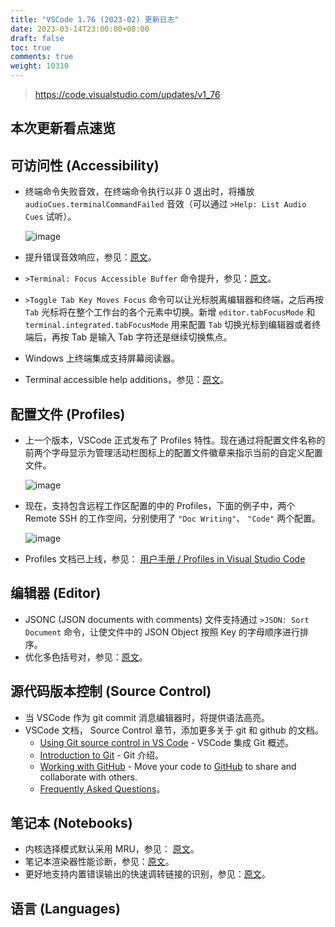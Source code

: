 ```yaml
---
title: "VSCode 1.76 (2023-02) 更新日志"
date: 2023-03-14T23:00:00+08:00
draft: false
toc: true
comments: true
weight: 10310
---
```


> https://code.visualstudio.com/updates/v1_76

## 本次更新看点速览

## 可访问性 (Accessibility)

* 终端命令失败音效，在终端命令执行以非 0 退出时，将播放 `audioCues.terminalCommandFailed` 音效（可以通过 `>Help: List Audio Cues` 试听）。

    ![image](/image/vscode/list-audio-cues-dropdown.png)

* 提升错误音效响应，参见：[原文](https://code.visualstudio.com/updates/v1_76#_improved-error-audio-cue-responsiveness)。
* `>Terminal: Focus Accessible Buffer` 命令提升，参见：[原文](https://code.visualstudio.com/updates/v1_76#_terminal-accessible-buffer-improvements)。
* `>Toggle Tab Key Moves Focus` 命令可以让光标脱离编辑器和终端，之后再按 `Tab` 光标将在整个工作台的各个元素中切换。新增 `editor.tabFocusMode` 和 `terminal.integrated.tabFocusMode` 用来配置 `Tab` 切换光标到编辑器或者终端后，再按 Tab 是输入 Tab 字符还是继续切换焦点。
* Windows 上终端集成支持屏幕阅读器。
* Terminal accessible help additions，参见：[原文](https://code.visualstudio.com/updates/v1_76#_terminal-accessible-help-additions)。

## 配置文件 (Profiles)

* 上一个版本，VSCode 正式发布了 Profiles 特性。现在通过将配置文件名称的前两个字母显示为管理活动栏图标上的配置文件徽章来指示当前的自定义配置文件。

    ![image](/image/vscode/profile-badge.png)

* 现在，支持包含远程工作区配置的中的 Profiles，下面的例子中，两个 Remote SSH 的工作空间，分别使用了 `"Doc Writing"`、 `"Code"` 两个配置。

    ![image](/image/vscode/remote-profiles.png)

* Profiles 文档已上线，参见： [用户手册 / Profiles in Visual Studio Code](https://code.visualstudio.com/docs/editor/profiles)

## 编辑器 (Editor)

* JSONC (JSON documents with comments) 文件支持通过 `>JSON: Sort Document` 命令，让使文件中的 JSON Object 按照 Key 的字母顺序进行排序。
* 优化多色括号对，参见：[原文](https://code.visualstudio.com/updates/v1_76#_independent-bracket-pairs-for-matching-and-colorization)。

## 源代码版本控制 (Source Control)

* 当 VSCode 作为 git commit 消息编辑器时，将提供语法高亮。
* VSCode 文档， Source Control 章节，添加更多关于 git 和 github 的文档。
    * [Using Git source control in VS Code](https://code.visualstudio.com/docs/sourcecontrol/overview) - VSCode 集成 Git 概述。
    * [Introduction to Git](https://code.visualstudio.com/docs/sourcecontrol/intro-to-git) - Git 介绍。
    * [Working with GitHub](https://code.visualstudio.com/docs/sourcecontrol/github) - Move your code to [GitHub](https://github.com) to share and collaborate with others.
    * [Frequently Asked Questions](https://code.visualstudio.com/docs/sourcecontrol/faq)。

## 笔记本 (Notebooks)

* 内核选择模式默认采用 MRU，参见： [原文](https://code.visualstudio.com/updates/v1_76#_kernel-picker-default-mode-mru)。
* 笔记本渲染器性能诊断，参见：[原文](https://code.visualstudio.com/updates/v1_76#_notebook-renderer-performance-diagnostics)。
* 更好地支持内置错误输出的快速调转链接的识别，参见：[原文](https://code.visualstudio.com/updates/v1_76#_notebook-renderer-performance-diagnostics)。

## 语言 (Languages)
